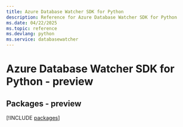 ```yaml
---
title: Azure Database Watcher SDK for Python
description: Reference for Azure Database Watcher SDK for Python
ms.date: 04/22/2025
ms.topic: reference
ms.devlang: python
ms.service: databasewatcher
---
```

# Azure Database Watcher SDK for Python - preview
## Packages - preview
[!INCLUDE [packages](database-watcher-index.md)]